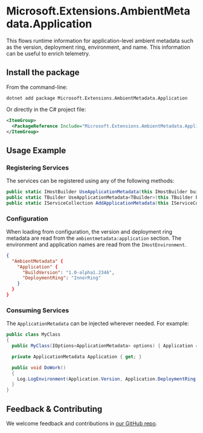 # Microsoft.Extensions.AmbientMetadata.Application

This flows runtime information for application-level ambient metadata such as the version, deployment ring, environment, and name. This information can be useful to enrich telemetry.

## Install the package

From the command-line:

```console
dotnet add package Microsoft.Extensions.AmbientMetadata.Application
```

Or directly in the C# project file:

```xml
<ItemGroup>
  <PackageReference Include="Microsoft.Extensions.AmbientMetadata.Application" Version="[CURRENTVERSION]" />
</ItemGroup>
```

## Usage Example

### Registering Services

The services can be registered using any of the following methods:

```csharp
public static IHostBuilder UseApplicationMetadata(this IHostBuilder builder, string sectionName = DefaultSectionName)
public static TBuilder UseApplicationMetadata<TBuilder>(this TBuilder builder, string sectionName = DefaultSectionName) where TBuilder : IHostApplicationBuilder
public static IServiceCollection AddApplicationMetadata(this IServiceCollection services, Action<ApplicationMetadata> configure)
```

### Configuration

When loading from configuration, the version and deployment ring metadata are read from the `ambientmetadata:application` section. The environment and application names are read from the `IHostEnvironment`.

```json
{
  "AmbientMetadata" {
    "Application" {
      "BuildVersion": "1.0-alpha1.2346",
      "DeploymentRing": "InnerRing"
    }
  }
}
```

### Consuming Services

The `ApplicationMetadata` can be injected wherever needed. For example:

```csharp
public class MyClass
{
  public MyClass(IOptions<ApplicationMetadata> options) { Application = options.Value; }

  private ApplicationMetadata Application { get; }

  public void DoWork()
  {
    Log.LogEnvironment(Application.Version, Application.DeploymentRing, Application.Environment, Application.Name);
  }
}
```

## Feedback & Contributing

We welcome feedback and contributions in [our GitHub repo](https://github.com/dotnet/extensions).
